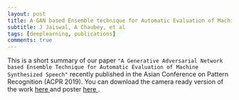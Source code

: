```yaml
---
layout: post
title: A GAN based Ensemble technique for Automatic Evaluation of Machine Synthesized Speech 
subtitle: J Jaiswal, A Chaubey, et al
tags: [deeplearning, publications]
comments: true
---
```


This is a short summary of our paper `"A Generative Adversarial Network based Ensemble Technique for Automatic Evaluation of Machine Synthesized Speech"` recently published in the Asian Conference on Pattern Recognition (ACPR 2019). 
You can download the camera ready version of the work <a href="https://ac-alpha.github.io/ACPR_2019_paper_148_v4.pdf" download> here </a> and poster <a href="https://ac-alpha.github.io/ACPR_Poster.pdf" download> here </a>.
